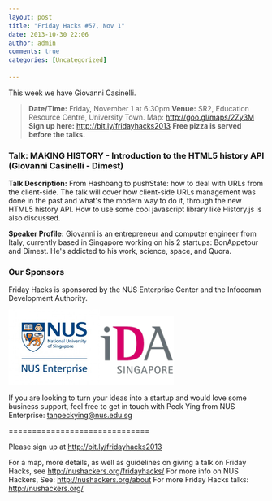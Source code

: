 ```yaml
---
layout: post
title: "Friday Hacks #57, Nov 1"
date: 2013-10-30 22:06
author: admin
comments: true
categories: [Uncategorized]

---
```

This week we have Giovanni Casinelli.
<blockquote><strong>Date/Time:</strong> Friday, November 1 at 6:30pm
<strong>Venue:</strong> SR2, Education Resource Centre, University Town. Map: <a href="http://goo.gl/maps/2Zy3M">http://goo.gl/maps/2Zy3M</a>
<strong>Sign up here:</strong> <a href="http://bit.ly/fridayhacks2013">http://bit.ly/fridayhacks2013</a>
<strong>Free pizza is served before the talks.</strong></blockquote>
<h3>Talk: MAKING HISTORY - Introduction to the HTML5 history API (Giovanni Casinelli - Dimest)</h3>
<strong>Talk Description:</strong>
From Hashbang to pushState: how to deal with URLs from the client-side. The talk will cover how client-side URLs management was done in the past and what's the modern way to do it, through the new HTML5 history API. How to use some cool javascript library like History.js is also discussed.

<strong>Speaker Profile:</strong>
Giovanni is an entrepreneur and computer engineer from Italy, currently based in Singapore working on his 2 startups: BonAppetour and Dimest. He's addicted to his work, science, space, and Quora.

<h3>Our Sponsors</h3>
Friday Hacks is sponsored by the NUS Enterprise Center and the Infocomm Development Authority.

<a href="/res/2013/10/ETP-logo-full-color-vertical-to-be-used.jpg"><img class="alignnone  wp-image-3173" style="display: inline-block;" alt="" src="/res/2013/10/ETP-logo-full-color-vertical-to-be-used-300x247.jpg" width="180" height="148" /></a><a href="/res/2013/10/ida.png"><img class="alignnone  wp-image-3176" style="display: inline-block;" alt="" src="/res/2013/10/ida-300x280.png" width="146" height="136" /></a>

If you are looking to turn your ideas into a startup and would love some business support, feel free to get in touch with Peck Ying from NUS Enterprise: tanpeckying@nus.edu.sg

==============================

Please sign up at <a href="http://bit.ly/fridayhacks2013">http://bit.ly/fridayhacks2013</a>

For a map, more details, as well as guidelines on giving a talk on Friday Hacks, see <a href="/fridayhacks/">http://nushackers.org/fridayhacks/</a>
For more info on NUS Hackers, See: <a href="/about">http://nushackers.org/about</a>
For more Friday Hacks talks: <a href="/">http://nushackers.org/</a>
